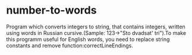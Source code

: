 # number-to-words
Program which converts integers to string, that contains integers, written using words in Russian cursive.(Sample: 123->"Sto dvadsat' tri").To make this programm useful for English words, you need to replace string constants and remove function:correctLineEndings.
